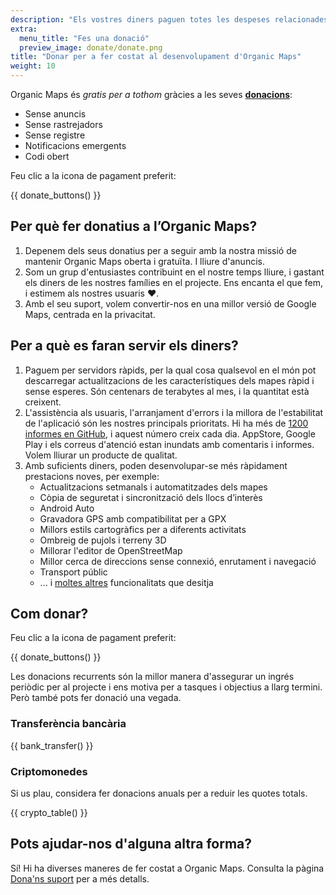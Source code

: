 ```yaml
---
description: "Els vostres diners paguen totes les despeses relacionades amb el projecte i ens motiven a millorar l’Organic Maps."
extra:
  menu_title: "Fes una donació"
  preview_image: donate/donate.png
title: "Donar per a fer costat al desenvolupament d'Organic Maps"
weight: 10
---
```


Organic Maps és _gratis per a tothom_ gràcies a les seves
**[donacions][stripe]**:

- Sense anuncis
- Sense rastrejadors
- Sense registre
- Notificacions emergents
- Codi obert

Feu clic a la icona de pagament preferit:

{{ donate_buttons() }}

## Per què fer donatius a l’Organic Maps?

1. Depenem dels seus donatius per a seguir amb la nostra missió de mantenir
   Organic Maps oberta i gratuïta. I lliure d'anuncis.
2. Som un grup d'entusiastes contribuint en el nostre temps lliure, i
   gastant els diners de les nostres famílies en el projecte. Ens encanta el
   que fem, i estimem als nostres usuaris ❤️.
3. Amb el seu suport, volem convertir-nos en una millor versió de Google
   Maps, centrada en la privacitat.

## Per a què es faran servir els diners?

1. Paguem per servidors ràpids, per la qual cosa qualsevol en el món pot
   descarregar actualitzacions de les característiques dels mapes ràpid i
   sense esperes. Són centenars de terabytes al mes, i la quantitat està
   creixent.
2. L'assistència als usuaris, l'arranjament d'errors i la millora de
   l'estabilitat de l'aplicació són les nostres principals prioritats. Hi ha
   més de [1200 informes en GitHub][github issues], i aquest número creix
   cada dia. AppStore, Google Play i els correus d'atenció estan inundats
   amb comentaris i informes. Volem lliurar un producte de qualitat.
3. Amb suficients diners, poden desenvolupar-se més ràpidament prestacions
   noves, per exemple:
   - Actualitzacions setmanals i automatitzades dels mapes
   - Còpia de seguretat i sincronització dels llocs d’interès
   - Android Auto
   - Gravadora GPS amb compatibilitat per a GPX
   - Millors estils cartogràfics per a diferents activitats
   - Ombreig de pujols i terreny 3D
   - Millorar l'editor de OpenStreetMap
   - Millor cerca de direccions sense connexió, enrutament i navegació
   - Transport públic
   - ... i [moltes altres][github issues] funcionalitats que desitja

## Com donar?

Feu clic a la icona de pagament preferit:

{{ donate_buttons() }}

Les donacions recurrents són la millor manera d'assegurar un ingrés periòdic
per al projecte i ens motiva per a tasques i objectius a llarg termini. Però
també pots fer donació una vegada.

### Transferència bancària

{{ bank_transfer() }}

### Criptomonedes

Si us plau, considera fer donacions anuals per a reduir les quotes totals.

{{ crypto_table() }}

## Pots ajudar-nos d'alguna altra forma?

Sí! Hi ha diverses maneres de fer costat a Organic Maps. Consulta la pàgina
[Dona'ns suport](@/support-us/index.ca.md) per a més detalls.

[stripe]: https://donate.organicmaps.app/ "Donar via Stripe"
[github issues]: https://github.com/organicmaps/organicmaps/issues "Informes en GitHub"
